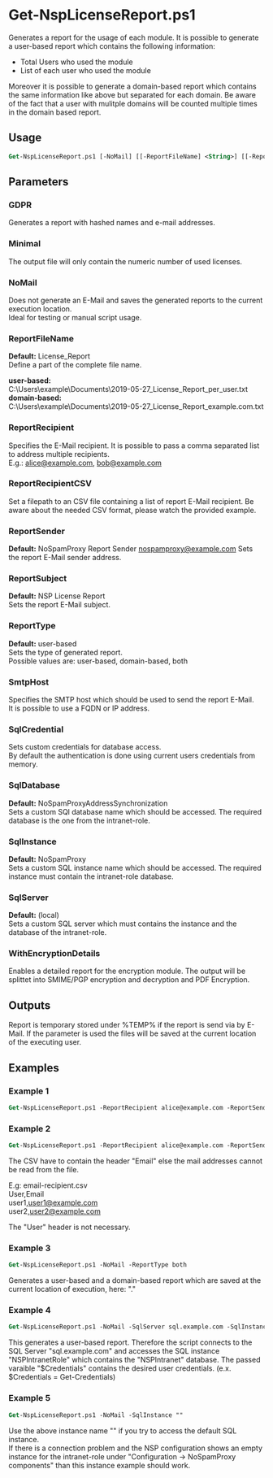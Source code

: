 
# Get-NspLicenseReport.ps1

Generates a report for the usage of each module.
It is possible to generate a user-based report which contains the following information:

 - Total Users who used the module
 - List of each user who used the module
 
Moreover it is possible to generate a domain-based report which contains the same information like above but separated for each domain. 
Be aware of the fact that a user with mulitple domains will be counted multiple times in the domain based report.

## Usage 

```ps
Get-NspLicenseReport.ps1 [-NoMail] [[-ReportFileName] <String>] [[-ReportRecipient] <String[]>] [[-ReportRecipientCSV] <String>][[-ReportSender] <String>] [[-ReportSubject] <String>] [[-ReportType] user-based | domain-based | both] [[-SmtpHost] <String>] [[-SqlCredential] <PSCredential>] [[-SqlDatabase] <String>] [[-SqlInstance]<String>] [[-SqlServer] <String>] [<CommonParameters>]
```

## Parameters
### GDPR
Generates a report with hashed names and e-mail addresses.

### Minimal
The output file will only contain the numeric number of used licenses.

### NoMail
Does not generate an E-Mail and saves the generated reports to the current execution location.  
Ideal for testing or manual script usage.

### ReportFileName
**Default:** License_Report  
Define a part of the complete file name.
 
**user-based:**  
    C:\Users\example\Documents\2019-05-27_License_Report_per_user.txt  
**domain-based:**  
    C:\Users\example\Documents\2019-05-27_License_Report_example.com.txt  
	
### ReportRecipient
Specifies the E-Mail recipient. It is possible to pass a comma separated list to address multiple recipients.  
E.g.: alice@example.com, bob@example.com

### ReportRecipientCSV
Set a filepath to an CSV file containing a list of report E-Mail recipient. Be aware about the needed CSV format, please watch the provided example.

### ReportSender
**Default:** NoSpamProxy Report Sender <nospamproxy@example.com>
Sets the report E-Mail sender address.
  
### ReportSubject
**Default:** NSP License Report  
Sets the report E-Mail subject.
	
### ReportType
**Default:** user-based  
Sets the type of generated report.    
Possible values are: user-based, domain-based, both

### SmtpHost
Specifies the SMTP host which should be used to send the report E-Mail.  
It is possible to use a FQDN or IP address.
	
### SqlCredential
Sets custom credentials for database access.  
By default the authentication is done using current users credentials from memory.

### SqlDatabase
**Default:** NoSpamProxyAddressSynchronization  
Sets a custom SQl database name which should be accessed. The required database is the one from the intranet-role.

### SqlInstance
**Default:** NoSpamProxy  
Sets a custom SQL instance name which should be accessed. The required instance must contain the intranet-role database.

### SqlServer
**Default:** (local)  
Sets a custom SQL server which must contains the instance and the database of the intranet-role.

### WithEncryptionDetails
Enables a detailed report for the encryption module.
The output will be splittet into SMIME/PGP encryption and decryption and PDF Encryption.

## Outputs
Report is temporary stored under %TEMP% if the report is send via by E-Mail.
If the parameter <NoMail> is used the files will be saved at the current location of the executing user.

## Examples

### Example 1
```ps
Get-NspLicenseReport.ps1 -ReportRecipient alice@example.com -ReportSender nospamproxy@example.com -ReportSubject "Example Report" -SmtpHost mail.example.com
```

### Example 2
```ps
Get-NspLicenseReport.ps1 -ReportRecipient alice@example.com -ReportSender nospamproxy@example.com -ReportSubject "Example Report" -SmtpHost mail.example.com -ReportRecipientCSV "C:\Users\example\Documents\email-recipient.csv"
```
The CSV have to contain the header "Email" else the mail addresses cannot be read from the file.  

E.g: email-recipient.csv  
User,Email  
user1,user1@example.com  
user2,user2@example.com  

The "User" header is not necessary.  

### Example 3
```ps
Get-NspLicenseReport.ps1 -NoMail -ReportType both
```
Generates a user-based and a domain-based report which are saved at the current location of execution, here: ".\"

### Example 4
```ps
Get-NspLicenseReport.ps1 -NoMail -SqlServer sql.example.com -SqlInstance NSPIntranetRole -SqlDatabase NSPIntranet -SqlCredential $Credentials
```
This generates a user-based report. Therefore the script connects to the SQL Server "sql.example.com" and accesses the SQL instance "NSPIntranetRole" which contains the "NSPIntranet" database.
The passed varaible "$Credentials" contains the desired user credentials. (e.x. $Credentials = Get-Credentials)
### Example 5
```ps
Get-NspLicenseReport.ps1 -NoMail -SqlInstance ""
```
Use the above instance name "" if you try to access the default SQL instance.  
If there is a connection problem and the NSP configuration shows an empty instance for the intranet-role under "Configuration -> NoSpamProxy components" than this instance example should work.
